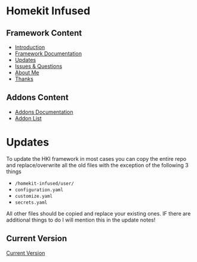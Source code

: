 # Homekit Infused

## Framework Content
- [Introduction](index.md)
- [Framework Documentation](framework.md)
- [Updates](updates.md)
- [Issues & Questions](issues.md)
- [About Me](about.md)
- [Thanks](thanks.md)

## Addons Content
- [Addons Documentation](addons.md)
- [Addon List](https://github.com/jimz011/homekit-infused/blob/master/docs/addon_list.md)

# Updates
To update the HKI framework in most cases you can copy the entire repo and replace/overwrite all the old files with the exception of the following 3 things
- `/homekit-infused/user/`
- `configuration.yaml`
- `customize.yaml`
- `secrets.yaml`

All other files should be copied and replace your existing ones. IF there are additional things to do I will mention this in the update notes!

## Current Version 
[Current Version](version.html)

